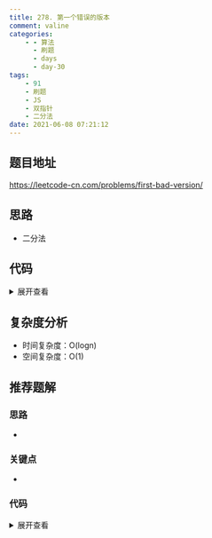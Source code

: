 ```yaml
---
title: 278. 第一个错误的版本
comment: valine
categories:
    - - 算法
      - 刷题
      - days
      - day-30
tags:
    - 91
    - 刷题
    - JS
    - 双指针
    - 二分法
date: 2021-06-08 07:21:12
---
```


## 题目地址

https://leetcode-cn.com/problems/first-bad-version/

## 思路

-   二分法

## 代码

<details>
    <summary>展开查看</summary>

```js
/**
 * Definition for isBadVersion()
 *
 * @param {integer} version number
 * @return {boolean} whether the version is bad
 * isBadVersion = function(version) {
 *     ...
 * };
 */

/**
 * @param {function} isBadVersion()
 * @return {function}
 */
var solution = function (isBadVersion) {
    /**
     * @param {integer} n Total versions
     * @return {integer} The first bad version
     */
    return function (n) {
        let left = 1,
            right = n;
        while (left <= right) {
            const mid = left + ((right - left) >> 1);
            if (isBadVersion(mid)) {
                right = mid - 1;
            } else {
                left = mid + 1;
            }
        }
        return left;
    };
};
```

</details>

## 复杂度分析

-   时间复杂度：O(logn)
-   空间复杂度：O(1)

## 推荐题解

### 思路

-

### 关键点

-

### 代码

<details>
    <summary>展开查看</summary>

```js

```

</details>
